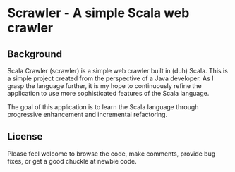 # Scrawler - A simple Scala web crawler

## Background

Scala Crawler (scrawler) is a simple web crawler built in (duh) Scala. This is a simple project created from the perspective of a Java developer. As I grasp the language further, it is my hope to continuously refine the application to use more sophisticated features of the Scala language. 

The goal of this application is to learn the Scala language through progressive enhancement and incremental refactoring.

## License
Please feel welcome to browse the code, make comments, provide bug fixes, or get a good chuckle at newbie code.